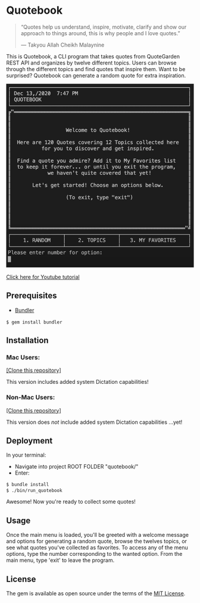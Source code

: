 # Quotebook

> “Quotes help us understand, inspire, motivate, 
> clarify and show our approach to things around,
> this is why people and I love quotes.”
>
> — Takyou Allah Cheikh Malaynine

This is Quotebook, a CLI program that takes quotes from QuoteGarden REST API and organizes by twelve different topics.
Users can browse through the different topics and find quotes that inspire them. Want to be surprised? Quotebook can generate a random quote for extra inspiration.

![screenshot](screenshot.png "Quotebook screenshot")

[Click here for Youtube tutorial](https://youtu.be/B18DGhvesYc)

## Prerequisites

* [Bundler](https://bundler.io/)

`$ gem install bundler`

## Installation

### Mac Users:

[[Clone this repository]](https://github.com/codymerritt347/quotebook/tree/mac_system_say)

This version includes added system Dictation capabilities!

### Non-Mac Users:

[[Clone this repository]](https://github.com/codymerritt347/quotebook)

This version does *not* include added system Dictation capabilities ...yet!

## Deployment

In your terminal:

* Navigate into project ROOT FOLDER "quotebook/"
* Enter:

```
$ bundle install
$ ./bin/run_quotebook
```

Awesome! Now you're ready to collect some quotes!

## Usage

Once the main menu is loaded, you'll be greeted with a welcome message and options for generating a random quote, browse the twelves topics, or see what quotes you've collected as favorites. To access any of the menu options, type the number corresponding to the wanted option. From the main menu, type 'exit' to leave the program.

## License

The gem is available as open source under the terms of the [MIT License](https://choosealicense.com/licenses/mit/).